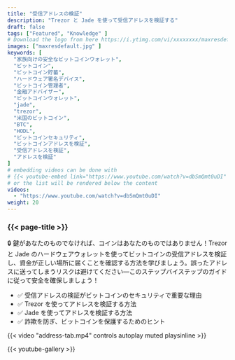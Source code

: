 ```yaml
---
title: "受信アドレスの検証"
description: "Trezor と Jade を使って受信アドレスを検証する"
draft: false
tags: ["Featured", "Knowledge" ]
# Download the logo from here https://i.ytimg.com/vi/xxxxxxxx/maxresdefault.jpg
images: ["maxresdefault.jpg" ]
keywords: [
  "家族向けの安全なビットコインウォレット",
  "ビットコイン",
  "ビットコイン貯蓄",
  "ハードウェア署名デバイス",
  "ビットコイン管理者",
  "金融アドバイザー",
  "ビットコインウォレット",
  "jade",
  "trezor",
  "米国のビットコイン",
  "BTC",
  "HODL",
  "ビットコインセキュリティ",
  "ビットコインアドレスを検証",
  "受信アドレスを検証",
  "アドレスを検証"
]
# embedding videos can be done with 
# {{< youtube-embed link="https://www.youtube.com/watch?v=dbSmQmt0uDI" >}}
# or the list will be rendered below the content
videos:
  - "https://www.youtube.com/watch?v=dbSmQmt0uDI"
weight: 20
---
```


### {{< page-title >}}  

🔒 鍵があなたのものでなければ、コインはあなたのものではありません！Trezor と Jade のハードウェアウォレットを使ってビットコインの受信アドレスを検証し、資金が正しい場所に届くことを確認する方法を学びましょう。誤ったアドレスに送ってしまうリスクは避けてください—このステップバイステップのガイドに従って安全を確保しましょう！

- ✅ 受信アドレスの検証がビットコインのセキュリティで重要な理由
- ✅ Trezor を使ってアドレスを検証する方法
- ✅ Jade を使ってアドレスを検証する方法
- ✅ 詐欺を防ぎ、ビットコインを保護するためのヒント


{{< video "address-tab.mp4" controls  autoplay muted playsinline >}}



{{< youtube-gallery >}}